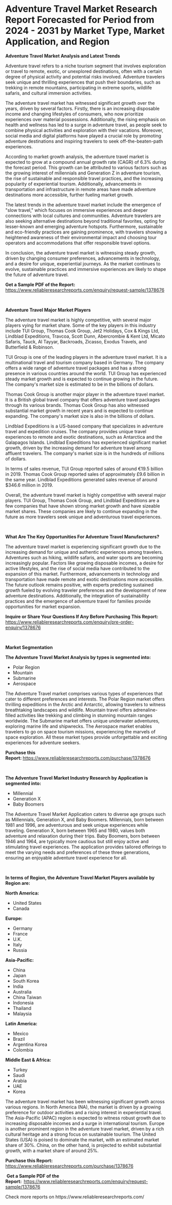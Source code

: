 <p><h1>Adventure Travel Market Research Report Forecasted for Period from 2024 -  2031 by Market Type, Market Application, and Region</h1></p><p><strong>Adventure Travel Market Analysis and Latest Trends</strong></p>
<p><p>Adventure travel refers to a niche tourism segment that involves exploration or travel to remote, exotic, or unexplored destinations, often with a certain degree of physical activity and potential risks involved. Adventure travelers seek unique and thrilling experiences that push their boundaries, such as trekking in remote mountains, participating in extreme sports, wildlife safaris, and cultural immersion activities.</p><p>The adventure travel market has witnessed significant growth over the years, driven by several factors. Firstly, there is an increasing disposable income and changing lifestyles of consumers, who now prioritize experiences over material possessions. Additionally, the rising emphasis on health and wellness has led to a surge in adventure travel, as people seek to combine physical activities and exploration with their vacations. Moreover, social media and digital platforms have played a crucial role by promoting adventure destinations and inspiring travelers to seek off-the-beaten-path experiences.</p><p>According to market growth analysis, the adventure travel market is expected to grow at a compound annual growth rate (CAGR) of 6.3% during the forecast period. This growth can be attributed to various factors such as the growing interest of millennials and Generation Z in adventure tourism, the rise of sustainable and responsible travel practices, and the increasing popularity of experiential tourism. Additionally, advancements in transportation and infrastructure in remote areas have made adventure destinations more accessible, further fueling market growth.</p><p>The latest trends in the adventure travel market include the emergence of "slow travel," which focuses on immersive experiences and deeper connections with local cultures and communities. Adventure travelers are also seeking alternative destinations beyond traditional favorites, opting for lesser-known and emerging adventure hotspots. Furthermore, sustainable and eco-friendly practices are gaining prominence, with travelers showing a heightened awareness of their environmental impact and choosing tour operators and accommodations that offer responsible travel options.</p><p>In conclusion, the adventure travel market is witnessing steady growth, driven by changing consumer preferences, advancements in technology, and a desire for unique, experiential journeys. As the market continues to evolve, sustainable practices and immersive experiences are likely to shape the future of adventure travel.</p></p>
<p><strong>Get a Sample PDF of the Report:&nbsp;</strong> <a href="https://www.reliableresearchreports.com/enquiry/request-sample/1378676">https://www.reliableresearchreports.com/enquiry/request-sample/1378676</a></p>
<p>&nbsp;</p>
<p><strong>Adventure Travel Major Market Players</strong></p>
<p><p>The adventure travel market is highly competitive, with several major players vying for market share. Some of the key players in this industry include TUI Group, Thomas Cook Group, Jet2 Holidays, Cox & Kings Ltd, Lindblad Expeditions, Travcoa, Scott Dunn, Abercrombie & Kent Ltd, Micato Safaris, Tauck, Al Tayyar, Backroads, Zicasso, Exodus Travels, and Butterfield & Robinson.</p><p>TUI Group is one of the leading players in the adventure travel market. It is a multinational travel and tourism company based in Germany. The company offers a wide range of adventure travel packages and has a strong presence in various countries around the world. TUI Group has experienced steady market growth and is expected to continue growing in the future. The company's market size is estimated to be in the billions of dollars.</p><p>Thomas Cook Group is another major player in the adventure travel market. It is a British global travel company that offers adventure travel packages through its various brands. Thomas Cook Group has also witnessed substantial market growth in recent years and is expected to continue expanding. The company's market size is also in the billions of dollars.</p><p>Lindblad Expeditions is a US-based company that specializes in adventure travel and expedition cruises. The company provides unique travel experiences to remote and exotic destinations, such as Antarctica and the Galapagos Islands. Lindblad Expeditions has experienced significant market growth, driven by the increasing demand for adventure travel among affluent travelers. The company's market size is in the hundreds of millions of dollars.</p><p>In terms of sales revenue, TUI Group reported sales of around €19.5 billion in 2019. Thomas Cook Group reported sales of approximately £9.6 billion in the same year. Lindblad Expeditions generated sales revenue of around $346.6 million in 2019.</p><p>Overall, the adventure travel market is highly competitive with several major players. TUI Group, Thomas Cook Group, and Lindblad Expeditions are a few companies that have shown strong market growth and have sizeable market shares. These companies are likely to continue expanding in the future as more travelers seek unique and adventurous travel experiences.</p></p>
<p>&nbsp;</p>
<p><strong>What Are The Key Opportunities For Adventure Travel Manufacturers?</strong></p>
<p><p>The adventure travel market is experiencing significant growth due to the increasing demand for unique and authentic experiences among travelers. Adventures such as hiking, wildlife safaris, and water sports are becoming increasingly popular. Factors like growing disposable incomes, a desire for active lifestyles, and the rise of social media have contributed to the expansion of this market. Furthermore, advancements in technology and transportation have made remote and exotic destinations more accessible. The future outlook remains positive, with experts predicting sustained growth fueled by evolving traveler preferences and the development of new adventure destinations. Additionally, the integration of sustainability practices and the emergence of adventure travel for families provide opportunities for market expansion.</p></p>
<p><strong>Inquire or Share Your Questions If Any Before Purchasing This Report:</strong> <a href="https://www.reliableresearchreports.com/enquiry/pre-order-enquiry/1378676">https://www.reliableresearchreports.com/enquiry/pre-order-enquiry/1378676</a></p>
<p>&nbsp;</p>
<p><strong>Market Segmentation</strong></p>
<p><strong>The Adventure Travel Market Analysis by types is segmented into:</strong></p>
<p><ul><li>Polar Region</li><li>Mountain</li><li>Submarine</li><li>Aerospace</li></ul></p>
<p><p>The Adventure Travel market comprises various types of experiences that cater to different preferences and interests. The Polar Region market offers thrilling expeditions in the Arctic and Antarctic, allowing travelers to witness breathtaking landscapes and wildlife. Mountain travel offers adrenaline-filled activities like trekking and climbing in stunning mountain ranges worldwide. The Submarine market offers unique underwater adventures, exploring marine life and shipwrecks. The Aerospace market enables travelers to go on space tourism missions, experiencing the marvels of space exploration. All these market types provide unforgettable and exciting experiences for adventure seekers.</p></p>
<p><strong>Purchase this Report:&nbsp;</strong><a href="https://www.reliableresearchreports.com/purchase/1378676">https://www.reliableresearchreports.com/purchase/1378676</a></p>
<p>&nbsp;</p>
<p><strong>The Adventure Travel Market Industry Research by Application is segmented into:</strong></p>
<p><ul><li>Millennial</li><li>Generation X</li><li>Baby Boomers</li></ul></p>
<p><p>The Adventure Travel Market Application caters to diverse age groups such as Millennials, Generation X, and Baby Boomers. Millennials, born between 1981 and 1996, are adventurous and seek unique experiences while traveling. Generation X, born between 1965 and 1980, values both adventure and relaxation during their trips. Baby Boomers, born between 1946 and 1964, are typically more cautious but still enjoy active and stimulating travel experiences. The application provides tailored offerings to meet the varying needs and preferences of these three generations, ensuring an enjoyable adventure travel experience for all.</p></p>
<p>&nbsp;</p>
<p><strong>In terms of Region, the Adventure Travel Market Players available by Region are:</strong></p>
<p>
    <p> <strong> North America: </strong>
        <ul>
            <li>United States</li>
            <li>Canada</li>
        </ul>
        </p> 
    <p> <strong> Europe: </strong>
        <ul>
            <li>Germany</li>
            <li>France</li>
            <li>U.K.</li>
            <li>Italy</li>
            <li>Russia</li>
        </ul>
        </p> 
    <p> <strong> Asia-Pacific: </strong>
        <ul>
            <li>China</li>
            <li>Japan</li>
            <li>South Korea</li>
            <li>India</li>
            <li>Australia</li>
            <li>China Taiwan</li>
            <li>Indonesia</li>
            <li>Thailand</li>
            <li>Malaysia</li>
        </ul>
        </p> 
    <p> <strong> Latin America: </strong>
        <ul>
            <li>Mexico</li>
            <li>Brazil</li>
            <li>Argentina Korea</li>
            <li>Colombia</li>
        </ul>
        </p> 
    <p> <strong> Middle East & Africa: </strong>
        <ul>
            <li>Turkey</li>
            <li>Saudi</li>
            <li>Arabia</li>
            <li>UAE</li>
            <li>Korea</li>
        </ul>
    </p>
    </p>
<p><p>The adventure travel market has been witnessing significant growth across various regions. In North America (NA), the market is driven by a growing preference for outdoor activities and a rising interest in experiential travel. The Asia-Pacific (APAC) region is expected to witness robust growth due to increasing disposable incomes and a surge in international tourism. Europe is another prominent region in the adventure travel market, driven by a rich cultural heritage and a strong focus on sustainable tourism. The United States (USA) is poised to dominate the market, with an estimated market share of 30%. China, on the other hand, is projected to exhibit substantial growth, with a market share of around 25%.</p></p>
<p><strong>Purchase this Report: </strong><a href="https://www.reliableresearchreports.com/purchase/1378676">https://www.reliableresearchreports.com/purchase/1378676</a></p>
<p>&nbsp;<strong>Get a Sample PDF of the Report:&nbsp;&nbsp;</strong><a href="https://www.reliableresearchreports.com/enquiry/request-sample/1378676">https://www.reliableresearchreports.com/enquiry/request-sample/1378676</a></p>
<p><strong></strong></p>
<p>Check more reports on https://www.reliableresearchreports.com/</p>
